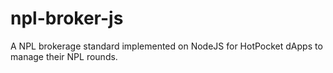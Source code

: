 # npl-broker-js
A NPL brokerage standard implemented on NodeJS for HotPocket dApps to manage their NPL rounds.